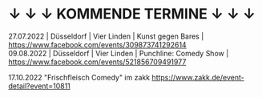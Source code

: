 # ↓ ↓ ↓ KOMMENDE TERMINE ↓ ↓ ↓
27.07.2022 | Düsseldorf | Vier Linden | Kunst gegen Bares | https://www.facebook.com/events/309873741292614                             
09.08.2022 | Düsseldorf | Vier Linden | Punchline: Comedy Show | https://www.facebook.com/events/521856709491977                       


17.10.2022 "Frischfleisch Comedy" im zakk https://www.zakk.de/event-detail?event=10811
